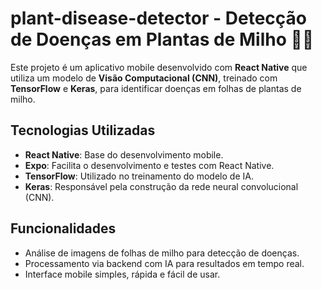 # plant-disease-detector - Detecção de Doenças em Plantas de Milho 🌽🧠

Este projeto é um aplicativo mobile desenvolvido com **React Native** que utiliza um modelo de **Visão Computacional (CNN)**, treinado com **TensorFlow** e **Keras**, para identificar doenças em folhas de plantas de milho.

## Tecnologias Utilizadas

- **React Native**: Base do desenvolvimento mobile.
- **Expo**: Facilita o desenvolvimento e testes com React Native.
- **TensorFlow**: Utilizado no treinamento do modelo de IA.
- **Keras**: Responsável pela construção da rede neural convolucional (CNN).

## Funcionalidades

- Análise de imagens de folhas de milho para detecção de doenças.
- Processamento via backend com IA para resultados em tempo real.
- Interface mobile simples, rápida e fácil de usar.
